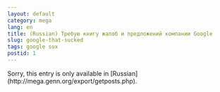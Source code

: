 ```yaml
---
layout: default
category: mega
lang: en
title: (Russian) Требую книгу жалоб и предложений компании Google
slug: google-that-sucked
tags: google sux 
postid: 1
---
```

<p>Sorry, this entry is only available in [Russian](http://mega.genn.org/export/getposts.php).</p>